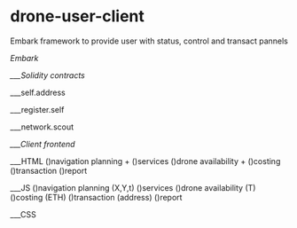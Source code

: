 # drone-user-client

Embark framework to provide user with status, control and transact pannels

*Embark*

*___Solidity contracts*

___self.address

___register.self

___network.scout

*___Client frontend*

___HTML
()navigation planning + ()services
()drone availability + ()costing
()transaction
()report

___JS
()navigation planning (X,Y,t)
()services
()drone availability (T)
()costing (ETH)
()transaction (address)
()report

___CSS
